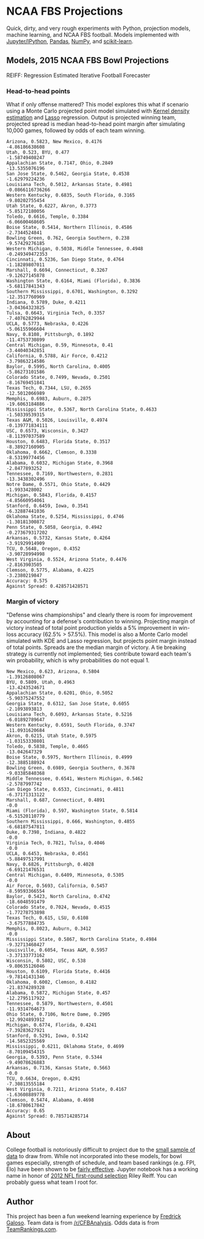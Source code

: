 # NCAA FBS Projections

Quick, dirty, and very rough experiments with Python, projection models, machine learning, and NCAA FBS football. Models implemented with [Jupyter/IPython](http://jupyter.readthedocs.org/), [Pandas](http://pandas.pydata.org/), [NumPy](http://www.numpy.org/), and [scikit-learn](http://scikit-learn.org/).

## Models, 2015 NCAA FBS Bowl Projections

REIFF: Regression Estimated Iterative Football Forecaster

### Head-to-head points

What if only offense mattered? This model explores this what if scenario using a Monte Carlo projected point model simulated with [Kernel density estimation](https://en.wikipedia.org/wiki/Kernel_density_estimation) and [Lasso](http://statweb.stanford.edu/~tibs/lasso/simple.html) regression. Output is projected winning team, projected spread is median head-to-head point margin after simulating 10,000 games, followed by odds of each team winning.

```
Arizona, 0.5823, New Mexico, 0.4176
-4.86186638608
Utah, 0.523, BYU, 0.477
-1.58749408247
Appalachian State, 0.7147, Ohio, 0.2849
-13.5355076196
San Jose State, 0.5462, Georgia State, 0.4538
-1.62979224236
Louisiana Tech, 0.5012, Arkansas State, 0.4981
-0.0866116736266
Western Kentucky, 0.6835, South Florida, 0.3165
-9.80202755454
Utah State, 0.6227, Akron, 0.3773
-5.85172180056
Toledo, 0.6616, Temple, 0.3384
-6.06600468605
Boise State, 0.5414, Northern Illinois, 0.4586
-2.7344524841
Bowling Green, 0.762, Georgia Southern, 0.238
-9.57429276185
Western Michigan, 0.5038, Middle Tennessee, 0.4948
-0.249349472353
Cincinnati, 0.5236, San Diego State, 0.4764
-1.18289807011
Marshall, 0.6694, Connecticut, 0.3267
-9.12627145878
Washington State, 0.6164, Miami (Florida), 0.3836
-5.68117841343
Southern Mississippi, 0.6701, Washington, 0.3292
-12.3517760969
Indiana, 0.5789, Duke, 0.4211
-3.04364323825
Tulsa, 0.6643, Virginia Tech, 0.3357
-7.40762829944
UCLA, 0.5773, Nebraska, 0.4226
-5.06155966604
Navy, 0.8108, Pittsburgh, 0.1892
-11.4753730899
Central Michigan, 0.59, Minnesota, 0.41
-3.44040342851
California, 0.5788, Air Force, 0.4212
-3.79863214586
Baylor, 0.5995, North Carolina, 0.4005
-5.86273101586
Colorado State, 0.7499, Nevada, 0.2501
-8.16769451841
Texas Tech, 0.7344, LSU, 0.2655
-12.5012066989
Memphis, 0.6983, Auburn, 0.2875
-19.6063184886
Mississippi State, 0.5367, North Carolina State, 0.4633
-1.50339539315
Texas A&M, 0.5026, Louisville, 0.4974
-0.139771834111
USC, 0.6573, Wisconsin, 0.3427
-8.11397037589
Houston, 0.6483, Florida State, 0.3517
-8.38927160905
Oklahoma, 0.6662, Clemson, 0.3338
-8.53199774456
Alabama, 0.6032, Michigan State, 0.3968
-2.8477893252
Tennessee, 0.7169, Northwestern, 0.2831
-13.3438302496
Notre Dame, 0.5571, Ohio State, 0.4429
-1.9933428002
Michigan, 0.5843, Florida, 0.4157
-4.85660954061
Stanford, 0.6459, Iowa, 0.3541
-6.32887441036
Oklahoma State, 0.5254, Mississippi, 0.4746
-1.30181300872
Penn State, 0.5058, Georgia, 0.4942
-0.273679317202
Arkansas, 0.5732, Kansas State, 0.4264
-3.91929914909
TCU, 0.5648, Oregon, 0.4352
-3.90728994998
West Virginia, 0.5524, Arizona State, 0.4476
-2.8163903505
Clemson, 0.5775, Alabama, 0.4225
-3.2380219847
Accuracy: 0.575
Against Spread: 0.428571428571
```

### Margin of victory

"Defense wins championships" and clearly there is room for improvement by accounting for a defense's contribution to winning. Projecting margin of victory instead of total point production yields a 5% improvement in win-loss accuracy (62.5% > 57.5%). This model is also a Monte Carlo model simulated with KDE and Lasso regression, but projects point margin instead of total points. Spreads are the median margin of victory. A tie breaking strategy is currently not implemented; ties contribute toward each team's win probability, which is why probabilities do not equal 1.

```
New Mexico, 0.623, Arizona, 0.5804
-1.39126808067
BYU, 0.5809, Utah, 0.4963
-13.4243524671
Appalachian State, 0.6201, Ohio, 0.5052
-5.90375247552
Georgia State, 0.6312, San Jose State, 0.6055
-2.1093893813
Louisiana Tech, 0.6093, Arkansas State, 0.5216
-6.01892789647
Western Kentucky, 0.6591, South Florida, 0.3747
-11.0931620684
Akron, 0.6215, Utah State, 0.5975
-1.03153330801
Toledo, 0.5838, Temple, 0.4665
-13.042647329
Boise State, 0.5975, Northern Illinois, 0.4999
-12.3885188924
Bowling Green, 0.6989, Georgia Southern, 0.3678
-9.03385840368
Middle Tennessee, 0.6541, Western Michigan, 0.5462
-2.5787997742
San Diego State, 0.6533, Cincinnati, 0.4811
-6.37171313122
Marshall, 0.687, Connecticut, 0.4891
-0.0
Miami (Florida), 0.597, Washington State, 0.5814
-6.51520110779
Southern Mississippi, 0.666, Washington, 0.4855
-6.68187547811
Duke, 0.7398, Indiana, 0.4822
-0.0
Virginia Tech, 0.7821, Tulsa, 0.4046
-0.0
UCLA, 0.6453, Nebraska, 0.4561
-5.88497517991
Navy, 0.6826, Pittsburgh, 0.4028
-6.69121476531
Central Michigan, 0.6409, Minnesota, 0.5305
-0.0
Air Force, 0.5693, California, 0.5457
-8.59593366554
Baylor, 0.5423, North Carolina, 0.4742
-18.6048591479
Colorado State, 0.7024, Nevada, 0.4515
-1.77278753898
Texas Tech, 0.615, LSU, 0.6108
-3.67577884735
Memphis, 0.8023, Auburn, 0.3412
-0.0
Mississippi State, 0.5867, North Carolina State, 0.4984
-9.32713468427
Louisville, 0.6054, Texas A&M, 0.5957
-3.37133773162
Wisconsin, 0.5802, USC, 0.538
-9.80635126046
Houston, 0.6109, Florida State, 0.4416
-9.78141431346
Oklahoma, 0.6002, Clemson, 0.4182
-21.8374289328
Alabama, 0.5872, Michigan State, 0.457
-12.2795117922
Tennessee, 0.5879, Northwestern, 0.4501
-11.9314764673
Ohio State, 0.7106, Notre Dame, 0.2905
-12.9924893912
Michigan, 0.6774, Florida, 0.4241
-7.39283627921
Stanford, 0.5291, Iowa, 0.5142
-14.5852325569
Mississippi, 0.6211, Oklahoma State, 0.4699
-8.70109454315
Georgia, 0.5393, Penn State, 0.5344
-9.49078626883
Arkansas, 0.7136, Kansas State, 0.5663
-0.0
TCU, 0.6634, Oregon, 0.4291
-7.30813555184
West Virginia, 0.7211, Arizona State, 0.4167
-1.63608889778
Clemson, 0.5474, Alabama, 0.4698
-18.6780617842
Accuracy: 0.65
Against Spread: 0.785714285714
```

## About

College football is notoriously difficult to project due to the [small sample of data](http://www.cbcb.umd.edu/~salzberg/docs/murthy_thesis/survey/node16.html) to draw from. While not incorporated into these models, for bowl games especially, strength of schedule, and team based rankings (e.g. FPI, Elo) have been shown to be [fairly effective](http://fivethirtyeight.com/features/heres-how-our-college-football-playoff-predictions-work/). Jupyter notebook has a working name in honor of [2012 NFL first-round selection](https://en.wikipedia.org/wiki/Riley_Reiff) Riley Reiff. You can probably guess what team I root for.

## Author

This project has been a fun weekend learning experience by [Fredrick Galoso](https://twitter.com/wayoutmind). Team data is from [/r/CFBAnalysis](https://www.reddit.com/r/CFBAnalysis/comments/3j1gjg/2015_data_sources/). Odds data is from [TeamRankings.com](https://www.teamrankings.com/college-football-bowls/schedule/).
